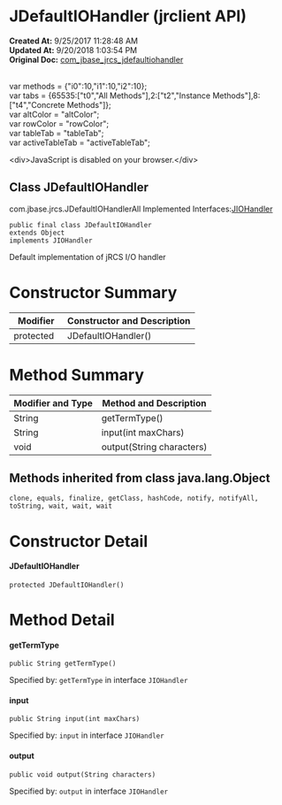 # JDefaultIOHandler (jrclient   API)

**Created At:** 9/25/2017 11:28:48 AM  
**Updated At:** 9/20/2018 1:03:54 PM  
**Original Doc:** [com_jbase_jrcs_jdefaultiohandler](https://docs.jbase.com/jrcs/com_jbase_jrcs_jdefaultiohandler)  

<!--<br>    try {<br>        if (location.href.indexOf('is-external=true') == -1) {<br>            parent.document.title="JDefaultIOHandler (jrclient   API)";<br>        }<br>    }<br>    catch(err) {<br>    }<br>//--><br>var methods = {"i0":10,"i1":10,"i2":10};<br>var tabs = {65535:["t0","All Methods"],2:["t2","Instance Methods"],8:["t4","Concrete Methods"]};<br>var altColor = "altColor";<br>var rowColor = "rowColor";<br>var tableTab = "tableTab";<br>var activeTableTab = "activeTableTab";&lt;div&gt;JavaScript is disabled on your browser.&lt;/div&gt;


## Class JDefaultIOHandler

com.jbase.jrcs.JDefaultIOHandlerAll Implemented Interfaces:[JIOHandler](./../jiohandler-%28jrclient-api%29 "interface in com.jbase.jrcs")


```
public final class JDefaultIOHandler
extends Object
implements JIOHandler
```

Default implementation of jRCS I/O handler



# 

# Constructor Summary


| Modifier<br> | Constructor and Description<br> |
| --- | --- |
| protected` `<br> | JDefaultIOHandler()<br> |






# Method Summary


| Modifier and Type<br> | Method and Description<br> |
| --- | --- |
| String<br> | getTermType()<br> |
| String<br> | input(int maxChars)<br> |
| void<br> | output(String characters)<br> |


### 






## Methods inherited from class java.lang.Object
`clone, equals, finalize, getClass, hashCode, notify, notifyAll, toString, wait, wait, wait`

### 




# Constructor Detail

#### **JDefaultIOHandler**

```
protected JDefaultIOHandler()
```

### 


### 




# Method Detail

#### **getTermType**

```
public String getTermType() 
```

Specified by: `getTermType` in interface `JIOHandler `

#### 


#### 


#### **input**

```
public String input(int maxChars) 
```

Specified by: `input` in interface `JIOHandler `

#### 


#### 


#### **output**

```
public void output(String characters) 
```

Specified by: `output` in interface `JIOHandler `


